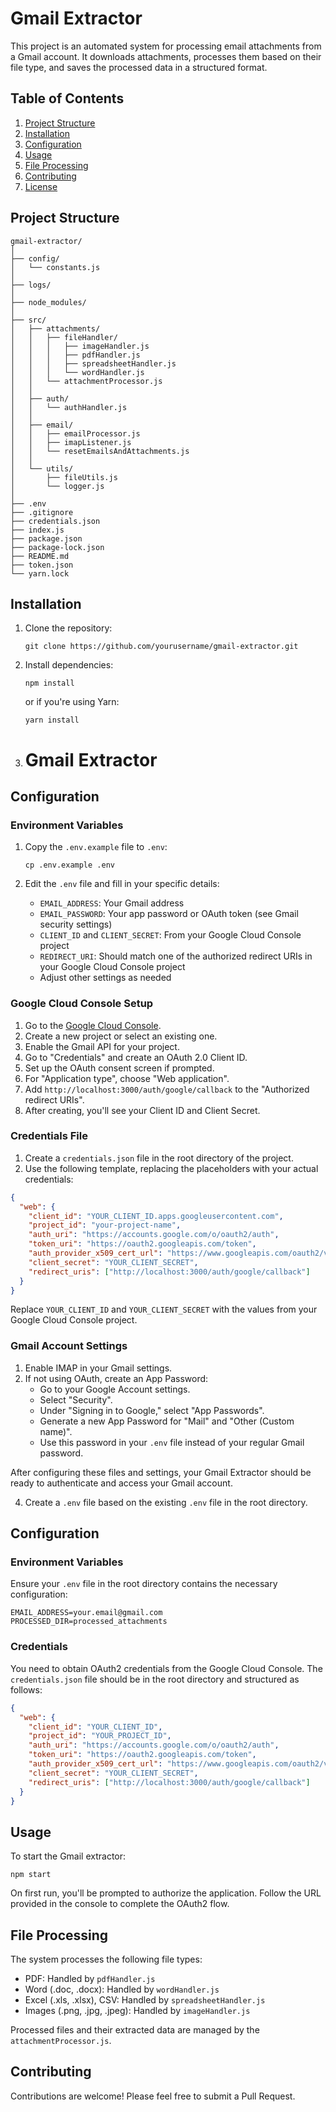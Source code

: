 # Gmail Extractor

This project is an automated system for processing email attachments from a Gmail account. It downloads attachments, processes them based on their file type, and saves the processed data in a structured format.

## Table of Contents
1. [Project Structure](#project-structure)
2. [Installation](#installation)
3. [Configuration](#configuration)
4. [Usage](#usage)
5. [File Processing](#file-processing)
6. [Contributing](#contributing)
7. [License](#license)

## Project Structure

```
gmail-extractor/
│
├── config/
│   └── constants.js
│
├── logs/
│
├── node_modules/
│
├── src/
│   ├── attachments/
│   │   ├── fileHandler/
│   │   │   ├── imageHandler.js
│   │   │   ├── pdfHandler.js
│   │   │   ├── spreadsheetHandler.js
│   │   │   └── wordHandler.js
│   │   └── attachmentProcessor.js
│   │
│   ├── auth/
│   │   └── authHandler.js
│   │
│   ├── email/
│   │   ├── emailProcessor.js
│   │   ├── imapListener.js
│   │   └── resetEmailsAndAttachments.js
│   │
│   └── utils/
│       ├── fileUtils.js
│       └── logger.js
│
├── .env
├── .gitignore
├── credentials.json
├── index.js
├── package.json
├── package-lock.json
├── README.md
├── token.json
└── yarn.lock
```

## Installation

1. Clone the repository:
   ```
   git clone https://github.com/yourusername/gmail-extractor.git
   ```

2. Install dependencies:
   ```
   npm install
   ```
   or if you're using Yarn:
   ```
   yarn install
   ```

3. # Gmail Extractor

## Configuration

### Environment Variables

1. Copy the `.env.example` file to `.env`:
   ```
   cp .env.example .env
   ```

2. Edit the `.env` file and fill in your specific details:
   - `EMAIL_ADDRESS`: Your Gmail address
   - `EMAIL_PASSWORD`: Your app password or OAuth token (see Gmail security settings)
   - `CLIENT_ID` and `CLIENT_SECRET`: From your Google Cloud Console project
   - `REDIRECT_URI`: Should match one of the authorized redirect URIs in your Google Cloud Console project
   - Adjust other settings as needed

### Google Cloud Console Setup

1. Go to the [Google Cloud Console](https://console.cloud.google.com/).
2. Create a new project or select an existing one.
3. Enable the Gmail API for your project.
4. Go to "Credentials" and create an OAuth 2.0 Client ID.
5. Set up the OAuth consent screen if prompted.
6. For "Application type", choose "Web application".
7. Add `http://localhost:3000/auth/google/callback` to the "Authorized redirect URIs".
8. After creating, you'll see your Client ID and Client Secret.

### Credentials File

1. Create a `credentials.json` file in the root directory of the project.
2. Use the following template, replacing the placeholders with your actual credentials:

```json
{
  "web": {
    "client_id": "YOUR_CLIENT_ID.apps.googleusercontent.com",
    "project_id": "your-project-name",
    "auth_uri": "https://accounts.google.com/o/oauth2/auth",
    "token_uri": "https://oauth2.googleapis.com/token",
    "auth_provider_x509_cert_url": "https://www.googleapis.com/oauth2/v1/certs",
    "client_secret": "YOUR_CLIENT_SECRET",
    "redirect_uris": ["http://localhost:3000/auth/google/callback"]
  }
}
```

Replace `YOUR_CLIENT_ID` and `YOUR_CLIENT_SECRET` with the values from your Google Cloud Console project.

### Gmail Account Settings

1. Enable IMAP in your Gmail settings.
2. If not using OAuth, create an App Password:
   - Go to your Google Account settings.
   - Select "Security".
   - Under "Signing in to Google," select "App Passwords".
   - Generate a new App Password for "Mail" and "Other (Custom name)".
   - Use this password in your `.env` file instead of your regular Gmail password.

After configuring these files and settings, your Gmail Extractor should be ready to authenticate and access your Gmail account.

4. Create a `.env` file based on the existing `.env` file in the root directory.

## Configuration

### Environment Variables

Ensure your `.env` file in the root directory contains the necessary configuration:

```
EMAIL_ADDRESS=your.email@gmail.com
PROCESSED_DIR=processed_attachments
```

### Credentials

You need to obtain OAuth2 credentials from the Google Cloud Console. The `credentials.json` file should be in the root directory and structured as follows:

```json
{
  "web": {
    "client_id": "YOUR_CLIENT_ID",
    "project_id": "YOUR_PROJECT_ID",
    "auth_uri": "https://accounts.google.com/o/oauth2/auth",
    "token_uri": "https://oauth2.googleapis.com/token",
    "auth_provider_x509_cert_url": "https://www.googleapis.com/oauth2/v1/certs",
    "client_secret": "YOUR_CLIENT_SECRET",
    "redirect_uris": ["http://localhost:3000/auth/google/callback"]
  }
}
```

## Usage

To start the Gmail extractor:

```
npm start
```

On first run, you'll be prompted to authorize the application. Follow the URL provided in the console to complete the OAuth2 flow.

## File Processing

The system processes the following file types:
- PDF: Handled by `pdfHandler.js`
- Word (.doc, .docx): Handled by `wordHandler.js`
- Excel (.xls, .xlsx), CSV: Handled by `spreadsheetHandler.js`
- Images (.png, .jpg, .jpeg): Handled by `imageHandler.js`

Processed files and their extracted data are managed by the `attachmentProcessor.js`.

## Contributing

Contributions are welcome! Please feel free to submit a Pull Request.
